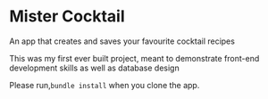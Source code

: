 # Mister Cocktail

An app that creates and saves your favourite cocktail recipes

This was my first ever built project, meant to demonstrate front-end
development skills as well as database design

Please run,`` bundle install `` when you clone the app.

